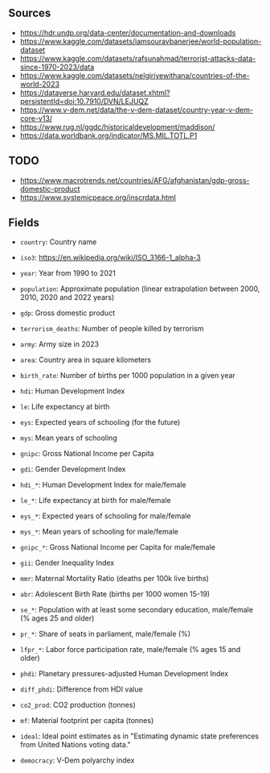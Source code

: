 ## Sources
- https://hdr.undp.org/data-center/documentation-and-downloads
- https://www.kaggle.com/datasets/iamsouravbanerjee/world-population-dataset
- https://www.kaggle.com/datasets/rafsunahmad/terrorist-attacks-data-since-1970-2023/data
- https://www.kaggle.com/datasets/nelgiriyewithana/countries-of-the-world-2023
- https://dataverse.harvard.edu/dataset.xhtml?persistentId=doi:10.7910/DVN/LEJUQZ
- https://www.v-dem.net/data/the-v-dem-dataset/country-year-v-dem-core-v13/
- https://www.rug.nl/ggdc/historicaldevelopment/maddison/
- https://data.worldbank.org/indicator/MS.MIL.TOTL.P1

## TODO
- https://www.macrotrends.net/countries/AFG/afghanistan/gdp-gross-domestic-product
- https://www.systemicpeace.org/inscrdata.html

## Fields
- `country`: Country name
- `iso3`: https://en.wikipedia.org/wiki/ISO_3166-1_alpha-3
- `year`: Year from 1990 to 2021

- `population`: Approximate population (linear extrapolation between 2000, 2010, 2020 and 2022 years)
- `gdp`: Gross domestic product
- `terrorism_deaths`: Number of people killed by terrorism
- `army`: Army size in 2023
- `area`: Country area in square kilometers
- `birth_rate`: Number of births per 1000 population in a given year

- `hdi`: Human Development Index
- `le`: Life expectancy at birth
- `eys`: Expected years of schooling (for the future)
- `mys`: Mean years of schooling
- `gnipc`: Gross National Income per Capita

- `gdi`: Gender Development Index
- `hdi_*`: Human Development Index for male/female
- `le_*`: Life expectancy at birth for male/female
- `eys_*`: Expected years of schooling for male/female
- `mys_*`: Mean years of schooling for male/female
- `gnipc_*`: Gross National Income per Capita for male/female

- `gii`: Gender Inequality Index
- `mmr`: Maternal Mortality Ratio (deaths per 100k live births)
- `abr`: Adolescent Birth Rate (births per 1000 women 15-19)
- `se_*`: Population with at least some secondary education, male/female (% ages 25 and older)
- `pr_*`: Share of seats in parliament, male/female (%)
- `lfpr_*`: Labor force participation rate, male/female (% ages 15 and older)

- `phdi`: Planetary pressures-adjusted Human Development Index
- `diff_phdi`: Difference from HDI value
- `co2_prod`: CO2 production (tonnes)
- `mf`: Material footprint per capita (tonnes)

- `ideal`: Ideal point estimates as in "Estimating dynamic state preferences from United Nations voting data."
- `democracy`: V-Dem polyarchy index